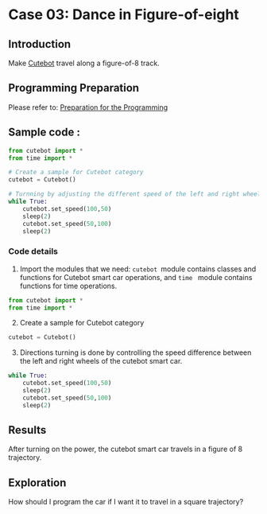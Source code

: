 # Case 03: Dance in Figure-of-eight

## Introduction
Make [Cutebot](https://shop.elecfreaks.com/products/elecfreaks-pico-ed-smart-cutebot-kit-with-pico-ed-board?_pos=2&_sid=40bbc85e4&_ss=r) travel along a figure-of-8 track.
## Programming Preparation
Please refer to: [Preparation for the Programming](http://www.elecfreaks.com/learn-en/pico-ed-kit/pico-ed-cutebot-kit/preparation-for-the-programming.html)
##  Sample code :
```python
from cutebot import *
from time import *

# Create a sample for Cutebot category
cutebot = Cutebot()

# Turnning by adjusting the different speed of the left and right wheels of the cutebot. 
while True:
    cutebot.set_speed(100,50)
    sleep(2)
    cutebot.set_speed(50,100)
    sleep(2)
```
### Code details

1. Import the modules that we need: `cutebot `module contains classes and functions for Cutebot smart car operations, and `time ` module contains functions for time operations.
```python
from cutebot import *
from time import *
```

2.  Create a sample for Cutebot category
```python
cutebot = Cutebot()
```

3. Directions turning is done by controlling the speed difference between the left and right wheels of the cutebot smart car.
```python
while True:
    cutebot.set_speed(100,50)
    sleep(2)
    cutebot.set_speed(50,100)
    sleep(2)
```
## Results
After turning on the power, the cutebot smart car travels in a figure of 8 trajectory.
## Exploration
How should I program the car if I want it to travel in a square trajectory?
